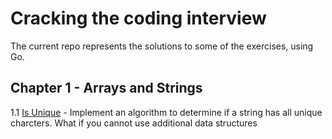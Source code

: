 # Cracking the coding interview

The current repo represents the solutions to some of the exercises, using Go.

## Chapter 1 - Arrays and Strings

1.1 [Is Unique](pkg/chapter_01/is_unique.go) - Implement an algorithm to determine if a string has all unique charcters. What if you cannot use 
additional data structures 

